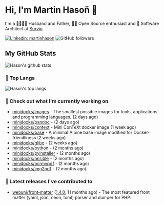 # Hi, I'm Martin Hasoň 👋

I'm a 👨‍👩‍👧‍👦 Husband and Father, 🧑‍💻 Open Source enthusiast and 📐 Software Architect at [Survio](https://www.survio.com).

[![Linkedin: martinhason](https://img.shields.io/badge/-Martin%20Hasoň-blue?style=flat-square&logo=Linkedin&logoColor=white&link=https://www.linkedin.com/in/martinhason/)](https://www.linkedin.com/in/martinhason/)
![GitHub followers](https://img.shields.io/github/followers/hason?label=Follow&style=social)


## My GitHub Stats
![Hason's github stats](https://github-readme-stats.vercel.app/api?username=hason&show_icons=true&include_all_commits=true&theme=dracula&hide_border=true&hide_title=true)

### 💾 Top Langs
![Hason's top langs](https://github-readme-stats.vercel.app/api/top-langs/?username=hason&layout=compact&theme=dracula&hide_border=true&hide_title=true)

### 👷 Check out what I'm currently working on

- [minidocks/images](https://github.com/minidocks/images) - The smallest possible images for tools, applications and programming languages. (2 days ago)
- [minidocks/pandoc](https://github.com/minidocks/pandoc) -  (2 days ago)
- [minidocks/context](https://github.com/minidocks/context) - Mini ConTeXt docker image (1 week ago)
- [minidocks/base](https://github.com/minidocks/base) - A minimal Alpine base image modified for Docker-friendliness (2 weeks ago)
- [minidocks/glibc](https://github.com/minidocks/glibc) -  (2 weeks ago)
- [minidocks/python](https://github.com/minidocks/python) -  (2 months ago)
- [minidocks/pyinstaller](https://github.com/minidocks/pyinstaller) -  (2 months ago)
- [minidocks/ansible](https://github.com/minidocks/ansible) -  (2 months ago)
- [minidocks/ocrmypdf](https://github.com/minidocks/ocrmypdf) -  (2 months ago)
- [minidocks/img2pdf](https://github.com/minidocks/img2pdf) -  (2 months ago)

### 🔭 Latest releases I've contributed to

- [webuni/front-matter](https://github.com/webuni/front-matter) ([1.4.0](https://github.com/webuni/front-matter/releases/tag/1.4.0), 11 months ago) - The most featured front matter (yaml, json, neon, toml) parser and dumper for PHP.
